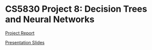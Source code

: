 # CS5830 Project 8: Decision Trees and Neural Networks

[Project Report](https://docs.google.com/document/d/1yRueCeeOKkT7LvhtZ7MHpKvGhspxahsYzai0q4LuacE/edit?usp=sharing)

[Presentation Slides](#)
